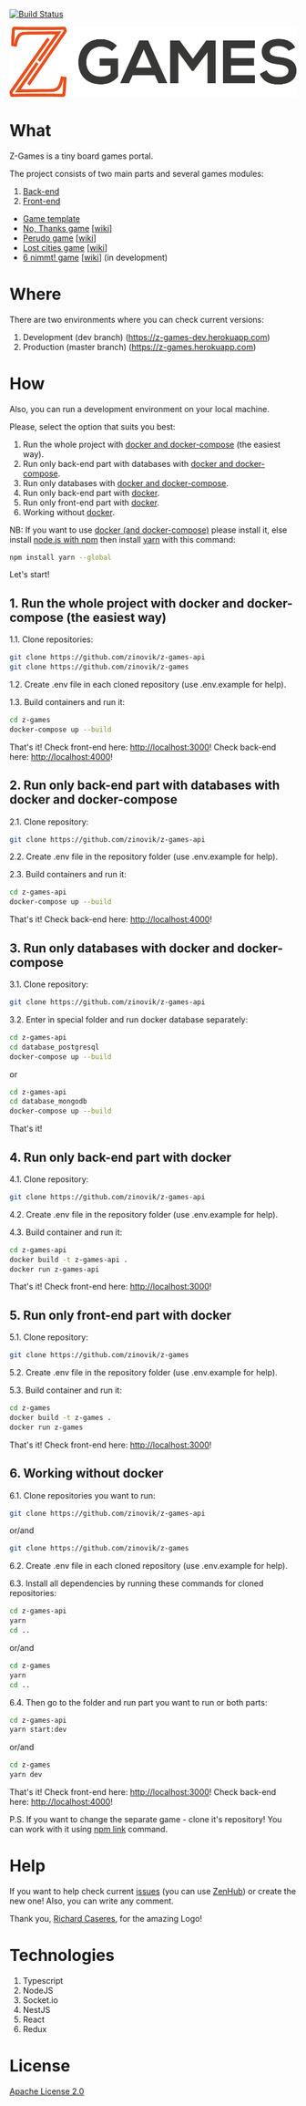 [![Build Status](https://travis-ci.org/zinovik/z-games-api.svg?branch=master)](https://travis-ci.org/zinovik/z-games-api)

![img](./logo.png)

# What #

Z-Games is a tiny board games portal.

The project consists of two main parts and several games modules:
1. [Back-end](https://github.com/zinovik/z-games-api)
2. [Front-end](https://github.com/zinovik/z-games)
- [Game template](https://github.com/zinovik/z-games-base-game)
- [No, Thanks game](https://github.com/zinovik/z-games-no-thanks) [[wiki](https://en.wikipedia.org/wiki/No_Thanks!_(game))]
- [Perudo game](https://github.com/zinovik/z-games-perudo) [[wiki](https://en.wikipedia.org/wiki/Dudo)]
- [Lost cities game](https://github.com/zinovik/z-games-lost-cities) [[wiki](https://en.wikipedia.org/wiki/Lost_Cities)]
- [6 nimmt! game](https://github.com/zinovik/z-games-six-nimmt) [[wiki](https://en.wikipedia.org/wiki/6_Nimmt!)] (in development)

# Where #

There are two environments where you can check current versions:
1. Development (dev branch) (https://z-games-dev.herokuapp.com)
2. Production (master branch) (https://z-games.herokuapp.com)

# How #

Also, you can run a development environment on your local machine.

Please, select the option that suits you best:
1. Run the whole project with [docker and docker-compose](https://docker.com) (the easiest way).
2. Run only back-end part with databases with [docker and docker-compose](https://docker.com).
3. Run only databases with [docker and docker-compose](https://docker.com).
4. Run only back-end part with [docker](https://docker.com).
5. Run only front-end part with [docker](https://docker.com).
6. Working without [docker](https://docker.com).

NB: If you want to use [docker (and docker-compose)](https://docker.com) please install it, else install [node.js with npm](https://nodejs.org) then install [yarn](https://yarnpkg.com) with this command:

```bash
npm install yarn --global
```

Let's start!



## 1. Run the whole project with docker and docker-compose (the easiest way) ##

1.1. Clone repositories:

```bash
git clone https://github.com/zinovik/z-games-api
git clone https://github.com/zinovik/z-games
```

1.2. Create .env file in each cloned repository (use .env.example for help).

1.3. Build containers and run it:

```bash
cd z-games
docker-compose up --build
```

That's it!
Check front-end here: [http://localhost:3000](http://localhost:3000)!
Check back-end here: [http://localhost:4000](http://localhost:4000)!



## 2. Run only back-end part with databases with docker and docker-compose ##

2.1. Clone repository:

```bash
git clone https://github.com/zinovik/z-games-api
```

2.2. Create .env file in the repository folder (use .env.example for help).

2.3. Build containers and run it:

```bash
cd z-games-api
docker-compose up --build
```

That's it!
Check back-end here: [http://localhost:4000](http://localhost:4000)!



## 3. Run only databases with docker and docker-compose ##

3.1. Clone repository:

```bash
git clone https://github.com/zinovik/z-games-api
```

3.2. Enter in special folder and run docker database separately:

```bash
cd z-games-api
cd database_postgresql
docker-compose up --build
```

or

```bash
cd z-games-api
cd database_mongodb
docker-compose up --build
```

That's it!



## 4. Run only back-end part with docker ##

4.1. Clone repository:

```bash
git clone https://github.com/zinovik/z-games-api
```

4.2. Create .env file in the repository folder (use .env.example for help).

4.3. Build container and run it:

```bash
cd z-games-api
docker build -t z-games-api .
docker run z-games-api
```

That's it!
Check front-end here: [http://localhost:3000](http://localhost:3000)!



## 5. Run only front-end part with docker ##

5.1. Clone repository:

```bash
git clone https://github.com/zinovik/z-games
```

5.2. Create .env file in the repository folder (use .env.example for help).

5.3. Build container and run it:

```bash
cd z-games
docker build -t z-games .
docker run z-games
```

That's it!
Check front-end here: [http://localhost:3000](http://localhost:3000)!



## 6. Working without docker ##

6.1. Clone repositories you want to run:

```bash
git clone https://github.com/zinovik/z-games-api
```

or/and

```bash
git clone https://github.com/zinovik/z-games
```

6.2. Create .env file in each cloned repository (use .env.example for help).

6.3. Install all dependencies by running these commands for cloned repositories:

```bash
cd z-games-api
yarn
cd ..
```

or/and

```bash
cd z-games
yarn
cd ..
```

6.4. Then go to the folder and run part you want to run or both parts:

```bash
cd z-games-api
yarn start:dev
```

or/and

```bash
cd z-games
yarn dev
```
That's it!
Check front-end here: [http://localhost:3000](http://localhost:3000)!
Check back-end here: [http://localhost:4000](http://localhost:4000)!



P.S. If you want to change the separate game - clone it's repository! You can work with it using [npm link](https://docs.npmjs.com/cli/link.html) command.

# Help #

If you want to help check current [issues](https://github.com/zinovik/z-games-api/issues) (you can use [ZenHub](https://zenhub.com)) or create the new one! Also, you can write any comment.

Thank you, [Richard Caseres](https://github.com/richardbmx), for the amazing Logo!

# Technologies #

1. Typescript
2. NodeJS
3. Socket.io
4. NestJS
5. React
6. Redux

# License #

[Apache License 2.0](/LICENSE)
